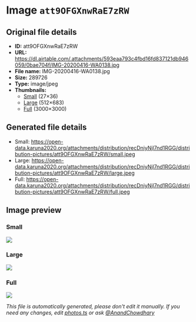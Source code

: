 # Image `att9OFGXnwRaE7zRW`

## Original file details

- **ID:** att9OFGXnwRaE7zRW
- **URL:** https://dl.airtable.com/.attachments/593eaa793c4fbd16fd837121db946059/0bae704f/IMG-20200416-WA0138.jpg
- **File name:** IMG-20200416-WA0138.jpg
- **Size:** 289726
- **Type:** image/jpeg
- **Thumbnails:**
  - [Small](https://dl.airtable.com/.attachmentThumbnails/5749516682316d62ecdbdb649534e3b7/905dd7e7) (27×36)
  - [Large](https://dl.airtable.com/.attachmentThumbnails/43ff308a21c022a51c317f354ae1ec51/1d5a28e1) (512×683)
  - [Full](https://dl.airtable.com/.attachmentThumbnails/3b588c015d7d9e45b4bcaba4bb33ad31/69cfc8b8) (3000×3000)

## Generated file details

- Small: https://open-data.karuna2020.org/attachments/distribution/recDniyNjl7nd1RGG/distribution-pictures/att9OFGXnwRaE7zRW/small.jpeg
- Large: https://open-data.karuna2020.org/attachments/distribution/recDniyNjl7nd1RGG/distribution-pictures/att9OFGXnwRaE7zRW/large.jpeg
- Full: https://open-data.karuna2020.org/attachments/distribution/recDniyNjl7nd1RGG/distribution-pictures/att9OFGXnwRaE7zRW/full.jpeg

## Image preview

### Small

![](https://open-data.karuna2020.org/attachments/distribution/recDniyNjl7nd1RGG/distribution-pictures/att9OFGXnwRaE7zRW/small.jpeg)

### Large

![](https://open-data.karuna2020.org/attachments/distribution/recDniyNjl7nd1RGG/distribution-pictures/att9OFGXnwRaE7zRW/large.jpeg)

### Full

![](https://open-data.karuna2020.org/attachments/distribution/recDniyNjl7nd1RGG/distribution-pictures/att9OFGXnwRaE7zRW/full.jpeg)

_This file is automatically generated, please don't edit it manually. If you need any changes, edit [photos.ts](/photos.ts) or ask [@AnandChowdhary](https://github.com/AnandChowdhary)_
